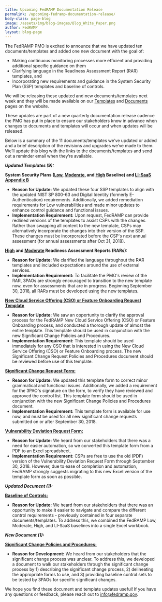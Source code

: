 ```yaml
---
title: Upcoming FedRAMP Documentation Release
permalink: /upcoming-fedramp-documentation-release/ 
body-class: page-blog
image: /assets/img/blog-images/Blog_White_Paper.png
author: FedRAMP
layout: blog-page
---
```

The FedRAMP PMO is excited to announce that we have updated ten documents/templates and added one new document with the goal of:
* Making continuous monitoring processes more efficient and providing additional specific guidance on them
* Clarifying language in the Readiness Assessment Report (RAR) templates, and
* Incorporating new requirements and guidance in the System Security Plan (SSP) templates and baseline of controls. 

We will be releasing these updated and new documents/templates next week and they will be made available on our <a href="https://www.fedramp.gov/templates/">Templates</a> and <a href="https://www.fedramp.gov/documents/">Documents</a> pages on the website.

These updates are part of a new quarterly documentation release cadence the PMO has put in place to ensure our stakeholders know in advance when changes to documents and templates will occur and when updates will be released. 

Below is a summary of the 11 documents/templates we’ve updated or added and a brief description of the revisions and upgrades we’ve made to them. We’ll update this blog with the links to the documents/templates and send out a reminder email when they’re available.

***Updated Templates (9):***

**System Security Plans (<a href="{{site.baseurl}}/assets/resources/templates/FedRAMP-SSP-Low-Baseline-Template.docx">Low</a>, <a href="{{site.baseurl}}/assets/resources/templates/FedRAMP-SSP-Moderate-Baseline-Template.docx">Moderate</a>, and <a href="{{site.baseurl}}/assets/resources/templates/FedRAMP-SSP-High-Baseline-Template.docx">High</a> Baseline) and <a href="{{site.baseurl}}/assets/resources/templates/APPENDIX-B-FedRAMP-Tailored-LI-SaaS-Template.docx">LI-SaaS Appendix B</a>**
* **Reason for Update:** We updated these four SSP templates to align with the updated NIST SP 800-63 and Digital Identity (formerly E-Authentication) requirements. Additionally, we added remediation requirements for Low vulnerabilities and made minor updates to enhance control guidance and functional issues. 
* **Implementation Requirement:** Upon request, FedRAMP can provide redlined versions of the templates to assist CSPs with the changes. Rather than swapping all content to the new template, CSPs may alternatively incorporate the changes into their version of the SSP. These changes must be incorporated before the CSP's next annual assessment (for annual assessments after Oct 31, 2018).

**<a href="{{site.baseurl}}/assets/resources/templates/FedRAMP-High-RAR-Template.docx">High</a> and <a href="{{site.baseurl}}/assets/resources/templates/FedRAMP-Moderate-RAR-Template.docx">Moderate</a> Readiness Assessment Reports (RARs):**
* **Reason for Update:** We clarified the language throughout the RAR templates and included expectations around the use of external services. 
* **Implementation Requirement:** To facilitate the PMO's review of the RAR, 3PAOs are strongly encouraged to transition to the new template now, even for assessments that are in progress. Beginning September 30, 2018, all RARs must be developed using the new templates.

**<a href="{{site.baseurl}}/assets/resources/templates/FedRAMP-New-CSO-or-Feature-Onboarding-Request-Template.docx">New Cloud Service Offering (CSO) or Feature Onboarding Request Template</a>**
* **Reason for Update:** We saw an opportunity to clarify the approval process for the FedRAMP New Cloud Service Offering (CSO) or Feature Onboarding process, and conducted a thorough update of almost the entire template. This template should be used in conjunction with the new Significant Change Policies and Procedures.
* **Implementation Requirement:** This template should be used immediately for any CSO that is interested in using the New Cloud Service Offering (CSO) or Feature Onboarding process. The new Significant Change Request Policies and Procedures document should be reviewed before use of this template.

**<a href="{{site.baseurl}}/assets/resources/templates/FedRAMP-Significant-Change-Form-Template.pdf">Significant Change Request Form:</a>**
* **Reason for Update:** We updated this template form to correct minor grammatical and functional issues. Additionally, we added a requirement for the 3PAO's signature on the form, to verify they have reviewed and approved the control list. This template form should be used in conjunction with the new Significant Change Policies and Procedures document.
* **Implementation Requirement:** This template form is available for use now, and must be used for all new significant change requests submitted on or after September 30, 2018.

**<a href="{{site.baseurl}}/assets/resources/templates/FedRAMP-Vulnerability-Deviation-Request-Form.xlsx">Vulnerability Deviation Request Form:</a>**
* **Reason for Update:** We heard from our stakeholders that there was a need for easier automation, so we converted this template form from a PDF to an Excel spreadsheet.
* **Implementation Requirement:** CSPs are free to use the old (PDF) version of the Vulnerability Deviation Request Form through September 30, 2018. However, due to ease of completion and automation, FedRAMP strongly suggests migrating to this new Excel version of the template form as soon as possible.

***Updated Document (1):***

**<a href="{{site.baseurl}}/assets/resources/documents/FedRAMP_Security_Controls_Baseline.xlsx">Baseline of Controls:</a>**
* **Reason for Update:** We heard from our stakeholders that there was an opportunity to make it easier to navigate and compare the different control requirements - previously contained in four separate documents/templates. To address this, we combined the FedRAMP Low, Moderate, High, and LI-SaaS baselines into a single Excel workbook. 

***New Document (1):***

**<a href="{{site.baseurl}}/assets/resources/documents/CSP_Significant_Change_Policies_and_Procedures.docx">Significant Change Policies and Procedures:</a>** 
* **Reason for Development:** We heard from our stakeholders that the significant change process was unclear. To address this, we developed a document to walk our stakeholders through the significant change process by 1) describing the significant change process, 2) delineating the appropriate forms to use, and 3) providing baseline control sets to be tested by 3PAOs for specific significant changes.

We hope you find these document and template updates useful! If you have any questions or feedback, please reach out to info@fedramp.gov. 
